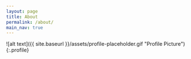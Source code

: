 ```yaml
---
layout: page
title: About
permalink: /about/
main_nav: true
---
```


![alt text]({{ site.baseurl }}/assets/profile-placeholder.gif "Profile Picture"){:.profile}

[centrarium]: https://github.com/bencentra/centrarium
[bencentra]: http://bencentra.com
[jekyll]: https://github.com/jekyll/jekyll
